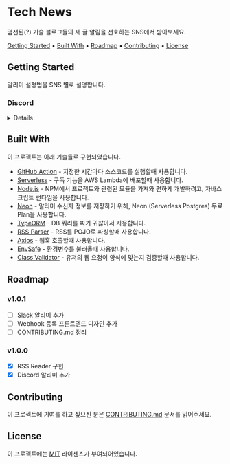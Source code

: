 # Tech News

엄선된(?) 기술 블로그들의 새 글 알림을 선호하는 SNS에서 받아보세요.

<a href="#getting-started">Getting Started</a> •
<a href="#built-with">Built With</a> •
<a href="#roadmap">Roadmap</a> •
<a href="#contributing">Contributing</a> •
<a href="#license">License</a>

<!-- -- -- -- -- -- -- -- -- -- -- -- -- -- -- -- -- -- -- -- -- -- -- -->

## Getting Started

알리미 설정법을 SNS 별로 설명합니다.

### Discord

<details>

1. 알림을 받고자 하는 서버의 채널을 엽니다.

2. "채널 편집" (좌측 사이드바에서 채널 제목 끝의 ⚙ 클릭) 화면으로 갑니다.

<img width="263" alt="image" src="https://user-images.githubusercontent.com/25793226/222929146-2614d51d-4d04-4010-97fb-b7ac198c1f60.png">

3. "연동" 탭을 선택하고 "웹후크" 를 클릭합니다.

<img width="898" alt="image" src="https://user-images.githubusercontent.com/25793226/222929167-7b240f82-dc36-4d42-98da-d401bfb1c185.png">

4. "새 웹후크" 버튼을 눌러서 새로운 웹후크를 생성합니다.

<img width="901" alt="image" src="https://user-images.githubusercontent.com/25793226/222929175-8bec0ab4-3739-455b-b540-061daf3ecacd.png">

5. https://rhea-so-lab.github.io/tech-news/assets/ 에 접속합니다.

6. 웹후크 URL을 붙혀넣고, 등록 버튼을 누릅니다.

<img width="232" alt="image" src="https://user-images.githubusercontent.com/25793226/222929196-e5cddb59-a0dc-46df-a2db-512284fb6f7e.png">

<img width="486" alt="image" src="https://user-images.githubusercontent.com/25793226/222929202-1d48328f-7f62-4460-8a3a-6792e4620b06.png">

</details>

<!-- -- -- -- -- -- -- -- -- -- -- -- -- -- -- -- -- -- -- -- -- -- -- -->

## Built With

이 프로젝트는 아래 기술들로 구현되었습니다.

- [GitHub Action](https://docs.github.com/en/actions/using-workflows/events-that-trigger-workflows) - 지정한 시간마다 소스코드를 실행할때 사용합니다.
- [Serverless](https://www.serverless.com/) - 구독 기능을 AWS Lambda에 배포할때 사용합니다.
- [Node.js](https://nodejs.org/ko/) - NPM에서 프로젝트와 관련된 모듈을 가져와 편하게 개발하려고, 자바스크립트 런타임을 사용합니다.
- [Neon](https://neon.tech/) - 알리미 수신자 정보를 저장하기 위해, Neon (Serverless Postgres) 무료 Plan을 사용합니다.
- [TypeORM](https://typeorm.io/) - DB 쿼리를 짜기 귀찮아서 사용합니다.
- [RSS Parser](https://www.npmjs.com/package/rss-parser) - RSS를 POJO로 파싱할때 사용합니다.
- [Axios](https://www.npmjs.com/package/axios) - 웹훅 호출할때 사용합니다.
- [EnvSafe](https://www.npmjs.com/package/@creatrip/env-safe) - 환경변수를 불러올때 사용합니다.
- [Class Validator](https://github.com/typestack/class-validator) - 유저의 웹 요청이 양식에 맞는지 검증할때 사용합니다.

<!-- -- -- -- -- -- -- -- -- -- -- -- -- -- -- -- -- -- -- -- -- -- -- -->

## Roadmap

### v1.0.1

- [ ] Slack 알리미 추가
- [ ] Webhook 등록 프론트엔드 디자인 추가
- [ ] CONTRIBUTING.md 정리

### v1.0.0

- [x] RSS Reader 구현
- [x] Discord 알리미 추가

<!-- -- -- -- -- -- -- -- -- -- -- -- -- -- -- -- -- -- -- -- -- -- -- -->

## Contributing

이 프로젝트에 기여를 하고 싶으신 분은 [CONTRIBUTING.md](./CONTRIBUTING.md) 문서를 읽어주세요.

<!-- -- -- -- -- -- -- -- -- -- -- -- -- -- -- -- -- -- -- -- -- -- -- -->

## License

이 프로젝트에는 [MIT](./LICENSE) 라이센스가 부여되어있습니다.

<!-- -- -- -- -- -- -- -- -- -- -- -- -- -- -- -- -- -- -- -- -- -- -- -->
